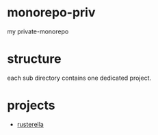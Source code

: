 # monorepo-priv
my private-monorepo

# structure

each sub directory contains one dedicated project.


# projects


* [rusterella](./rusterella)


